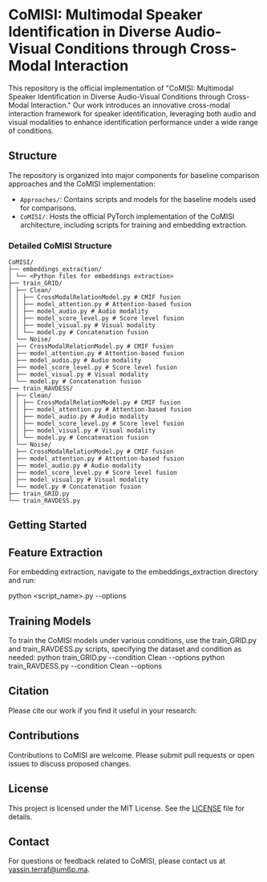 # CoMISI: Multimodal Speaker Identification in Diverse Audio-Visual Conditions through Cross-Modal Interaction

This repository is the official implementation of "CoMISI: Multimodal Speaker Identification in Diverse Audio-Visual Conditions through Cross-Modal Interaction." Our work introduces an innovative cross-modal interaction framework for speaker identification, leveraging both audio and visual modalities to enhance identification performance under a wide range of conditions.

## Structure

The repository is organized into major components for baseline comparison approaches and the CoMISI implementation:

- `Approaches/`: Contains scripts and models for the baseline models used for comparisons.
- `CoMISI/`: Hosts the official PyTorch implementation of the CoMISI architecture, including scripts for training and embedding extraction.

### Detailed CoMISI Structure
```
CoMISI/
├── embeddings_extraction/
│ └── <Python files for embeddings extraction>
├── train_GRID/
│ ├── Clean/
│ │ ├── CrossModalRelationModel.py # CMIF fusion
│ │ ├── model_attention.py # Attention-based fusion
│ │ ├── model_audio.py # Audio modality
│ │ ├── model_score_level.py # Score level fusion
│ │ ├── model_visual.py # Visual modality
│ │ └── model.py # Concatenation fusion
│ └── Noise/
│ ├── CrossModalRelationModel.py # CMIF fusion
│ ├── model_attention.py # Attention-based fusion
│ ├── model_audio.py # Audio modality
│ ├── model_score_level.py # Score level fusion
│ ├── model_visual.py # Visual modality
│ └── model.py # Concatenation fusion
├── train_RAVDESS/
│ ├── Clean/
│ │ ├── CrossModalRelationModel.py # CMIF fusion
│ │ ├── model_attention.py # Attention-based fusion
│ │ ├── model_audio.py # Audio modality
│ │ ├── model_score_level.py # Score level fusion
│ │ ├── model_visual.py # Visual modality
│ │ └── model.py # Concatenation fusion
│ └── Noise/
│ ├── CrossModalRelationModel.py # CMIF fusion
│ ├── model_attention.py # Attention-based fusion
│ ├── model_audio.py # Audio modality
│ ├── model_score_level.py # Score level fusion
│ ├── model_visual.py # Visual modality
│ └── model.py # Concatenation fusion
├── train_GRID.py
└── train_RAVDESS.py
```


## Getting Started

## Feature Extraction
For embedding extraction, navigate to the embeddings_extraction directory and run:

python <script_name>.py --options

## Training Models
To train the CoMISI models under various conditions, use the train_GRID.py and train_RAVDESS.py scripts, specifying the dataset and condition as needed:
python train_GRID.py --condition Clean --options
python train_RAVDESS.py --condition Clean --options

## Citation
Please cite our work if you find it useful in your research:


<Insert citation here>

  
## Contributions

Contributions to CoMISI are welcome. Please submit pull requests or open issues to discuss proposed changes.


## License
This project is licensed under the MIT License. See the [LICENSE](LICENSE) file for details.


  
## Contact
For questions or feedback related to CoMISI, please contact us at yassin.terraf@um6p.ma.
